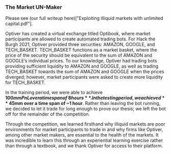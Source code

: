 ### The Market UN-Maker

Please see (our full writeup here)["Exploiting illiquid markets with unlimited capital.pdf"].

Optiver has created a virtual exchange titled Optibook, where market participants are allowed to create automated trading bots. For Hack the Burgh 2021, Optiver provided three securities: AMAZON, GOOGLE, and TECH_BASKET. TECH_BASKET functions as a market basket, where the price of the security should be equivalent to the sum of AMAZON and GOOGLE’s individual prices. To our knowledge, Optiver had trading bots providing sufficient liquidity to AMAZON and GOOGLE, as well as trading TECH_BASKET towards the sum of AMAZON and GOOGLE when the prices diverged; however, market participants were asked to create more liquidity for TECH_BASKET.

In the training period, we were able to achieve **$100mm PnL over a time span of ~8 hours**. In the testing period, we achieved **~$45mm over a time span of ~1 hour**. Rather than leaving the bot running, we decided to let it trade for long enough to prove our thesis; we left the bot off for the remainder of the competition.

Through the competition, we learned firsthand why illiquid markets are poor environments for market participants to trade in and why firms like Optiver, among other market makers, are essential to the health of the markets. It was incredible to learn this through an experiential learning exercise rather than through a textbook, and we thank Optiver for access to their platform.